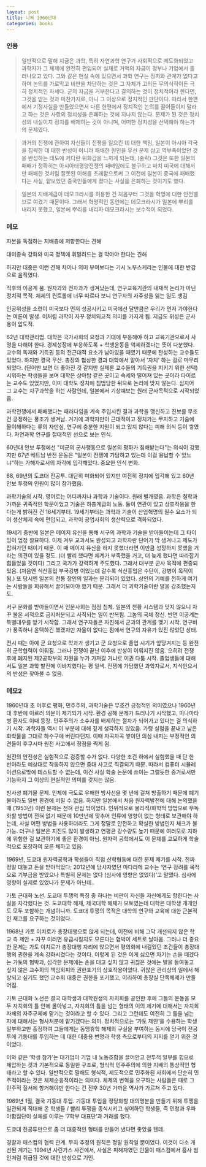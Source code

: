 ```yaml
---
layout: post
title: 나의 1960년대
categories: books
---
```


### 인용

> 일반적으로 말해 지금은 과학, 특히 자연과학 연구가 사회적으로 제도화되었고 과학자가 그 체제에 완전히 편입되어 실재로 거액의 자금이 정부나 기업에서 흘러나오고 있다. 그와 같은 현실 속에 있으면서 과학 연구는 정치와 관계가 없다고 하며 논의를 가로막고 비판을 차단하는 것은 그 자체가 고의든 무의식적이든 극히 정치적인 자세다.
군의 자금을 거부한다고 결의하는 것이 정치적이라 한다면, 그것을 받는 것과 마찬가지로, 아니 그 이상으로 정치적인 판단이다. 따라서 한편에서 기정사실을 만들었으면서 다른 한편에서 정치적인 논의를 끌어들이지 말라고 하는 것은 사항의 정치성을 은폐하는 것에 지나지 않는다. 문제가 된 것은 정치성의 내실이지 정치를 배제하는 것이 아니며, 어떠한 정치성을 선택해야 하는가의 문제였다.

> 과거의 전쟁에 관하여 자신들이 전쟁을 일으킨 데 대한 책임, 일본이 아시아 각국을 침략한 데 대한 반성이 아니라 패배한 원인을 우선 문제 삼고 역부족이었던 것을 반성하는 태도에 커다란 위화감을 느끼게 되는데, (중략) 그것은 또한 일본의 패배가 정확히는 아시아태평양전쟁의 패배임에도 불구하고 마치 미국에 대해서만 패배한 것처럼 잘못된 이해를 초래함으로써 그 이전에 일본이 중국에 패배했다는 사실, 얕보았던 중국인들에게 졌다는 사실을 은폐하는 것이기도 했다. 

> 일본의 지배계급이 데모크라시를 허용한 건 처음부터 그것을 혁명에 대한 안전밸브로 여겼기 때문이다. 그래서 혁명적인 동안에는 데모크라시가 일본에 뿌리를 내리지 못했고, 일본에 뿌리를 내리자 데모크라시는 보수적이 되었다.

### 메모

자본을 독점하는 지배층에 저항한다는 견해

대미종속 강화와 미국 정책에 휘말려드는 걸 막아야 한다는 견해 

하지만 대중은 이런 견해 차이나 의미 부여보다는 기시 노부스케라는 인물에 대한 반감으로 움직였다. 

직후의 이공계 붐. 원자과와 전자과가 생겨났는데, 연구교육기관의 내재적 논리가 아닌 정치적 목적. 체제의 컨트롤에 너무 따르다 보니 연구자의 자주성을 잃는 일도 생김

인공위성을 소련이 미국보다 먼저 성공시키고 미국에선 달만큼은 우리가 먼저 가야한다는 여론이 발생. 이처럼 과학이 자꾸 정치외교적 의미를 가지게 됨. 지금도 위성은 군사용이 압도적. 

62년 대학관리법. 대학은 국가사회의 요청과 기대에 부응해야 하고 교육기관으로서 사명을 다해야 한다. 경제성장에 부응하도록 + 학생운동을 억제하겠다는 뜻이 다분했다. 교수의 독재와 기득권 등의 전근대적 요소가 남아있을 때였기 때문에 찬성하는 교수들도 있었다. 하지만 결국 무산. 총장의 협상한 결과 대학에서 알아서 '자치' 하는 걸로 마무리되었다. (단어만 보면 더 좋아진 것 같지만 실제론 교수들의 기득권을 지키기 위한 선택) 시위하는 학생들을 보며 대학은 상아탑 같은 곳이고 속세와 떨어져 있는 곳이라 타이르는 교수도 있었지만, 이미 대학도 정치에 침범당한 뒤므로 논리에 맞지 않는다. 심지어 그 교수는 지구과학을 하는 사람인데, 일본에서 기상예보는 원래 군사목적으로 시작되었음.

과학전쟁에서 패배했다는 패러다임을 계속 주입시킨 결과 과학을 맹신하고 진보를 무조건 긍정하는 풍조가 생겨남. 거기에 과학자만이 근대적이고 정치가는 무지하고 기술에 몰이해하다는 류의 자만심, 연구에 충분한 지원이 되고 있지 않다는 피해 의식 등이 쌓였다. 자연과학 연구를 절대적인 선으로 보는 인식. 

60년대 안보 투쟁에선 "미군의 군사행동으로 일본의 평화가 침해받는다"는 의식이 강했지만 67년 베트남 반전 운동은 "일본이 전쟁에 가담하고 있는데 이걸 용납할 수 있느냐"하는 가해자로서의 자각에 입각해있다. 중요한 인식 변화.

68, 69년의 도쿄대 전공투. 대단히 미화되어 있지만 여전히 정치에 입각해 있고 60년 안보 투쟁의 인원이 많이 참가했음. 

과학기술의 시작. 영어로는 어디까지나 과학과 기술이다. 원래 별개였음. 과학은 철학과 가까운 귀족적인 학문이었고 기술은 하층계급의 노동. 둘이 연관이 있고 상호작용을 한다는게 밝혀진 건 16세기부터. 19세기부터는 과학과 기술이 산업혁명의 필수 요소가 되어 생산체제 속에 편입되고, 과학이 공업사회의 생산력으로 격화되었다.

19세기 중반에 일본은 메이지 유신을 통해 서구의 과학과 기술을 받아들이는데 그 타이밍이 엄청 절묘하다. 이제 겨우 교과서도 완성되고 과학자란 단어가 막 생겨나고 제도가 잡혀가던 때이기 때문. 이 때 메이지 유신을 하지 못했더라면 이만큼 성장하지 못했을 거라는 의견이 있을 정도. (더 빨리 했다면 체계가 부족했을 거고, 더 늦게 했다면 따라잡기 힘들었을 것이다) 그리고 국가가 강력하게 주도했다. 그래서 대부분 군사 목적에 편중되었음. (처음엔 식산흥업 부국강병 이었는데 갈수록 식산흥업은 수단이, 강병이 목적이 됨.) 또 당시엔 일본의 전통 장인의 일과는 분리되어 있었다. 상인의 기예를 천하게 여기는 사람들을 회유해서 끌어모아야 했기 때문. 그래서 더 과학기술이란 말을 강조했는지도.

서구 문화를 받아들이면서 인문사회는 점점 침체. 일본의 천황 시스템과 맞지 않으니 자꾸 불온 서적으로 금지처분되고 사직되는 일이 반복됨. 그놈의 국체 정신. 반면 이공계는 특별대우를 받기 시작함. 그래서 연구자들은 자진해서 군과의 관계를 맺기 시작. 연구비가 풍족하니 윤택하긴 했겠지만 자율이 없다는 점에서 연구의 자유가 있진 않았던 상태. 

전시 때는 아예 군 요청으로 학과가 생기고 군 요청으로 졸업 시기가 앞당겨지는 등 완전히 군학협력이 이뤄짐. 그러나 전쟁이 끝난 이후에 반성이 이뤄지진 않음. 오히려 전쟁 후에 폐지된 제2공학부의 자원을 누가 가져갈 거냐로 이권 다툼 시작. 졸업생들에 대해서도 일본 과학 발전에 이바지했다는 평 일색. 전쟁에 가담했던 과학자로서, 지식인으서의 반성은 찾아볼 수 없음.

### 메모2

1960년대 초 이후로 평화, 민주주의, 과학기술은 무조건 긍정적인 의미였으나 1960년대 후반에 이르러 의문이 제기되기 시작. 환경 공해 문제가 드러나기 시작했고, 미나마타병 환자도 이때 등장. 민주주의가 소수자를 배제하는 절차가 되어가고 있다는 걸 의식하기 시작. 과학자들 역시 이 부분에 대해 깊게 생각하지 않았음. 가령 실험을 끝내고 남은 화학물을 그대로 하수구에 버린다던지. 이때 차곡차곡 쌓이던 의심 내지는 부정적인 의견들이 후쿠시마 원전 사고에서 정점을 찍게 됨.

원전의 안전성은 실험적으로 검증할 수가 없다. 다양한 조건 하에서 실험했을 때 단 한 번이라도 예상대로 작동하지 않으면 중대 사고로 직결되기 때문. 따라서 컴퓨터 시뮬레이션으로밖에 테스트할 수 없는데, 이건 사실 학술 논문에 쓰이는 그럴듯한 증거로서만 기능하지 그 이상의 현실적인 의미를 갖지는 않음. 

방사성 폐기물 문제. 인체에 극도로 유해한 방사선을 몇 년에 걸쳐 방출하기 때문에 폐기물이라도 일반 환경에 버릴 수 없음. 하지만 일본에서 처음 원자력발전에 대해 논의했을 때 (1953년) 이런 문제는 전혀 관심 밖이었다. 인위적으로 물리적/화학적 방법으로 무독화할 방법이 전혀 없기 때문에 10만년에 맞추어 인류에 영향이 없는 형태로 보관해야 하는데, 사실 어떤 방법을 사용하더라도 그게 정말로 안전하고 확실한 방법인지 체크가 불가능. 더구나 일본은 지진도 많이 발생하고 연평균 강수량도 높기 때문에 여러모로 지하에 위험한 걸 보관하기에 좋은 환경이 아님. 원자력 공학에서도 이 문제를 교묘하게 학술적으로 포장하여 모른 체하고 있음. 

1969년, 도쿄대 원자력공학과 학생들이 직접 산학협동에 대한 문제 제기를 시작. 진짜 정말 대놓고 돈을 받아먹었다; 2012년에 당사자였던 마다라메 교수는 ‘연구 장려를 목적으로 기부금을 받았으나 특별히 문제는 없다 (심사에 영향은 없었다)’고 말했다. 심사에 영향이 실제로 있었나가 문제가 아닌데.. 

가토 근대화 노선. 도쿄대 투쟁의 특징 중 하나는 비판이 자신들 자신에게도 향한다는 사실을 자각했다는 것. 도쿄대학 해제, 제국대학 해체가 모토였는데 대학은 대학생 개개인도 모두 포함하는 개념이니까. 도쿄대 투쟁의 목적은 대학의 연구와 교육에 대한 근본적인 재고를 요구하는 것이었다.

1968년 가토 이치로가 총장대행으로 앉게 되는데, 이전에 비해 그닥 개선되지 않은 학교 측 제안 + 자꾸 이러면 유급시킬지도 모른다는 협박이 세트로 날아옴. 그러나 더 중요한 문제는 가토 이치로가 총장대행 자리에 앉으면서 평의회에 내걸었던 조건들이 총장대행의 권한을 계속 강화시켰다는 것이다. 이렇게 된 것은 이게 싫으면 자기는 손을 떼겠다는 가토의 협박과, 심각한 문제에는 손을 대고 싶지 않고 귀찮은 것에는 발을 들여놓고 싶지 않은 교수회의 책임회피와 권한포기의 상호작용이었다. 귀찮은 관리상의 일에서 해방되고 싶기도 했던 교수회 대중은 권한을 포기했고, 이리하여 총장실 단독체제가 만들어짐.

가토 근대화 노선은 결국 대학생과 대학원생의 자치회를 공인한 후에 그들의 운동을 모두 자치회의 틀 안에 몰아넣고, 자치회의 틀을 넘는 형태의 이의 제기에 대해서는 자치회 자체의 자주규제에 맡기는 것이라고 할 수 있다. 그리고 그런데도 여전히 그 틀을 넘는 자에 대해서는 형사처분에 맡기겠다는 의미. 정치적으로는 ‘가토 제안’을 수용하는 학생 일부하고만 흥정하여 그들에게는 동맹휴학 해제의 구실을 부여하는 동시에 당국이 전공투에 기동대를 투입하는 데 대한 대중용 변명과 학생 측으로부터의 지지를 얻기 위한 것이었다. 

이와 같은 ‘학생 참가’는 대기업이 기업 내 노동조합을 끌어안고 전투적 일부를 힘으로 제압하는 것과 기본적으로 동일한 구조로, 형식적 민주주의에 의한 지배의 통상적인 형태라고 할 수 있다. 일반적으로 말해도 형식적, 제도적으로 민주화된 사회에서 단순히 민주적이라는 것은 체제순응적이라는 의미다. 체제의 변혁을 요구하는 사람들은 때로 그 민주적 질서에 항거해야만 한다는 건 전후 30년 가까운 역사가 가르쳐 주고 있다. 

1969년 1월, 결국 기동대 투입. 기동대 투입을 정당화할 대의명분을 만들기 위해 투쟁을 일관되게 적대해 온 학생들 / 빨리 투쟁을 종식시키고 싶어하던 학생들, 즉 민청과 우파 야합집단이 실체를 이루는 ‘7학부 대표단’과 거래를 했다. 

도쿄대 전공투만으로 좀 더 대중적인 형태를 만들어 냈다면 좋았을 텐데. 

경찰과 매스컴의 협력 관계. 무죄 추정의 원칙은 정말 원칙일 뿐이었다. 이것이 다소 개선된 계기는 1994년 사린가스 사건에서, 사실은 피해자였던 인물이 매스컴에서 흡사 범인처럼 취급된 것에 대한 반성으로 기인.